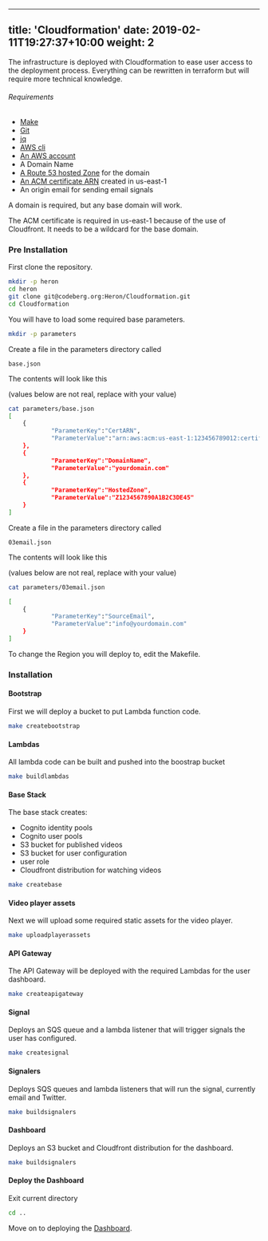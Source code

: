 
---
title: 'Cloudformation'
date: 2019-02-11T19:27:37+10:00
weight: 2
---

The infrastructure is deployed with Cloudformation to ease user access to the deployment process.
Everything can be rewritten in terraform but will require more technical knowledge.

###### Requirements

- [Make](https://www.gnu.org/software/make/)
- [Git](https://git-scm.com/)
- [jq](https://jqlang.github.io/jq/)
- [AWS cli](https://aws.amazon.com/cli/)
- [An AWS account](https://aws.amazon.com/resources/create-account/)
- A Domain Name
- [A Route 53 hosted Zone](https://docs.aws.amazon.com/Route53/latest/DeveloperGuide/hosted-zones-working-with.html) for the domain
- [An ACM certificate ARN](https://docs.aws.amazon.com/acm/latest/userguide/acm-overview.html) created in us-east-1
- An origin email for sending email signals

<!--more-->

A domain is required, but any base domain will work.

The ACM certificate is required in us-east-1 because of the use of Cloudfront.
It needs to be a wildcard for the base domain.



### Pre Installation

First clone the repository.

```zsh
mkdir -p heron
cd heron
git clone git@codeberg.org:Heron/Cloudformation.git
cd Cloudformation
```

You will have to load some required base parameters.

```zsh
mkdir -p parameters

```

Create a file in the parameters directory called 
```
base.json
```

The contents will look like this

(values below are not real, replace with your value)

```zsh
cat parameters/base.json
[
	{
      		"ParameterKey":"CertARN",
      		"ParameterValue":"arn:aws:acm:us-east-1:123456789012:certificate/a123b456-c789-0123-de45-6f7890g12345"
	},
	{
      		"ParameterKey":"DomainName",
      		"ParameterValue":"yourdomain.com"
	},
	{
      		"ParameterKey":"HostedZone",
      		"ParameterValue":"Z1234567890A1B2C3DE45"
	}
]
```

Create a file in the parameters directory called 
```
03email.json
```

The contents will look like this

(values below are not real, replace with your value)


```zsh
cat parameters/03email.json

[
	{
      		"ParameterKey":"SourceEmail",
      		"ParameterValue":"info@yourdomain.com"
	}
]
```

To change the Region you will deploy to, edit the Makefile.


### Installation

#### Bootstrap

First we will deploy a bucket to put Lambda function code.

```zsh
make createbootstrap
```

#### Lambdas

All lambda code can be built and pushed into the boostrap bucket

```zsh
make buildlambdas
```

#### Base Stack

The base stack creates:
- Cognito identity pools
- Cognito user pools
- S3 bucket for published videos
- S3 bucket for user configuration
- user role
- Cloudfront distribution for watching videos

```zsh
make createbase
```

#### Video player assets

Next we will upload some required static assets for the video player.

```zsh
make uploadplayerassets
```


#### API Gateway

The API Gateway will be deployed with the required Lambdas for the user dashboard.

```zsh
make createapigateway
```

#### Signal

Deploys an SQS queue and a lambda listener that will trigger signals the user has configured.

```zsh
make createsignal
```

#### Signalers

Deploys SQS queues and lambda listeners that will run the signal, currently email and Twitter.

```zsh
make buildsignalers
```


#### Dashboard

Deploys an S3 bucket and Cloudfront distribution for the dashboard.

```zsh
make buildsignalers
```

#### Deploy the Dashboard

Exit current directory


```zsh
cd ..
```


Move on to deploying the [Dashboard](/docs/dashboard/).
